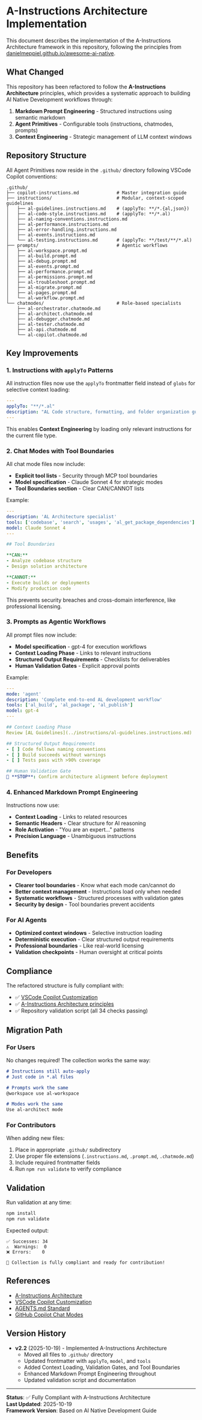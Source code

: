 # A-Instructions Architecture Implementation

This document describes the implementation of the A-Instructions Architecture framework in this repository, following the principles from [danielmeppiel.github.io/awesome-ai-native](https://danielmeppiel.github.io/awesome-ai-native/docs/getting-started/).

## What Changed

This repository has been refactored to follow the **A-Instructions Architecture** principles, which provides a systematic approach to building AI Native Development workflows through:

1. **Markdown Prompt Engineering** - Structured instructions using semantic markdown
2. **Agent Primitives** - Configurable tools (instructions, chatmodes, prompts)
3. **Context Engineering** - Strategic management of LLM context windows

## Repository Structure

All Agent Primitives now reside in the `.github/` directory following VSCode Copilot conventions:

```
.github/
├── copilot-instructions.md              # Master integration guide
├── instructions/                        # Modular, context-scoped guidelines
│   ├── al-guidelines.instructions.md    # (applyTo: **/*.{al,json})
│   ├── al-code-style.instructions.md    # (applyTo: **/*.al)
│   ├── al-naming-conventions.instructions.md
│   ├── al-performance.instructions.md
│   ├── al-error-handling.instructions.md
│   ├── al-events.instructions.md
│   └── al-testing.instructions.md       # (applyTo: **/test/**/*.al)
├── prompts/                             # Agentic workflows
│   ├── al-workspace.prompt.md
│   ├── al-build.prompt.md
│   ├── al-debug.prompt.md
│   ├── al-events.prompt.md
│   ├── al-performance.prompt.md
│   ├── al-permissions.prompt.md
│   ├── al-troubleshoot.prompt.md
│   ├── al-migrate.prompt.md
│   ├── al-pages.prompt.md
│   └── al-workflow.prompt.md
└── chatmodes/                           # Role-based specialists
    ├── al-orchestrator.chatmode.md
    ├── al-architect.chatmode.md
    ├── al-debugger.chatmode.md
    ├── al-tester.chatmode.md
    ├── al-api.chatmode.md
    └── al-copilot.chatmode.md
```

## Key Improvements

### 1. Instructions with `applyTo` Patterns

All instruction files now use the `applyTo` frontmatter field instead of `globs` for selective context loading:

```yaml
---
applyTo: "**/*.al"
description: "AL Code structure, formatting, and folder organization guidelines"
---
```

This enables **Context Engineering** by loading only relevant instructions for the current file type.

### 2. Chat Modes with Tool Boundaries

All chat mode files now include:
- **Explicit tool lists** - Security through MCP tool boundaries
- **Model specification** - Claude Sonnet 4 for strategic modes
- **Tool Boundaries section** - Clear CAN/CANNOT lists

Example:
```yaml
---
description: 'AL Architecture specialist'
tools: ['codebase', 'search', 'usages', 'al_get_package_dependencies']
model: Claude Sonnet 4
---

## Tool Boundaries

**CAN:**
- Analyze codebase structure
- Design solution architecture

**CANNOT:**
- Execute builds or deployments
- Modify production code
```

This prevents security breaches and cross-domain interference, like professional licensing.

### 3. Prompts as Agentic Workflows

All prompt files now include:
- **Model specification** - gpt-4 for execution workflows
- **Context Loading Phase** - Links to relevant instructions
- **Structured Output Requirements** - Checklists for deliverables
- **Human Validation Gates** - Explicit approval points

Example:
```yaml
---
mode: 'agent'
description: 'Complete end-to-end AL development workflow'
tools: ['al_build', 'al_package', 'al_publish']
model: gpt-4
---

## Context Loading Phase
Review [AL Guidelines](../instructions/al-guidelines.instructions.md)

## Structured Output Requirements
- [ ] Code follows naming conventions
- [ ] Build succeeds without warnings
- [ ] Tests pass with >90% coverage

## Human Validation Gate
🚨 **STOP**: Confirm architecture alignment before deployment
```

### 4. Enhanced Markdown Prompt Engineering

Instructions now use:
- **Context Loading** - Links to related resources
- **Semantic Headers** - Clear structure for AI reasoning
- **Role Activation** - "You are an expert..." patterns
- **Precision Language** - Unambiguous instructions

## Benefits

### For Developers
- **Clearer tool boundaries** - Know what each mode can/cannot do
- **Better context management** - Instructions load only when needed
- **Systematic workflows** - Structured processes with validation gates
- **Security by design** - Tool boundaries prevent accidents

### For AI Agents
- **Optimized context windows** - Selective instruction loading
- **Deterministic execution** - Clear structured output requirements
- **Professional boundaries** - Like real-world licensing
- **Validation checkpoints** - Human oversight at critical points

## Compliance

The refactored structure is fully compliant with:
- ✅ [VSCode Copilot Customization](https://code.visualstudio.com/docs/copilot/copilot-customization)
- ✅ [A-Instructions Architecture principles](https://danielmeppiel.github.io/awesome-ai-native/docs/getting-started/)
- ✅ Repository validation script (all 34 checks passing)

## Migration Path

### For Users

No changes required! The collection works the same way:

```markdown
# Instructions still auto-apply
# Just code in *.al files

# Prompts work the same
@workspace use al-workspace

# Modes work the same
Use al-architect mode
```

### For Contributors

When adding new files:
1. Place in appropriate `.github/` subdirectory
2. Use proper file extensions (`.instructions.md`, `.prompt.md`, `.chatmode.md`)
3. Include required frontmatter fields
4. Run `npm run validate` to verify compliance

## Validation

Run validation at any time:

```bash
npm install
npm run validate
```

Expected output:
```
✅ Successes: 34
⚠️  Warnings:  0
❌ Errors:    0

🎉 Collection is fully compliant and ready for contribution!
```

## References

- [A-Instructions Architecture](https://danielmeppiel.github.io/awesome-ai-native/docs/getting-started/)
- [VSCode Copilot Customization](https://code.visualstudio.com/docs/copilot/copilot-customization)
- [AGENTS.md Standard](https://agents.md)
- [GitHub Copilot Chat Modes](https://code.visualstudio.com/docs/copilot/chat/chat-modes)

## Version History

- **v2.2** (2025-10-19) - Implemented A-Instructions Architecture
  - Moved all files to `.github/` directory
  - Updated frontmatter with `applyTo`, `model`, and `tools`
  - Added Context Loading, Validation Gates, and Tool Boundaries
  - Enhanced Markdown Prompt Engineering throughout
  - Updated validation script and documentation

---

**Status**: ✅ Fully Compliant with A-Instructions Architecture  
**Last Updated**: 2025-10-19  
**Framework Version**: Based on AI Native Development Guide
